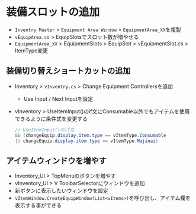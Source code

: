# 装備スロットの追加

- `Inventry Master` > `Equipment Area Window` > `EquipmentArea_XX`を複製
- `vEquipArea.cs` > EquipSlotsでスロット数が増やせる
- `EquipmentArea_XX` > EquipmentSlots > EquipSlot > vEquipmentSlot.cs > ItemType変更

## 装備切り替えショートカットの追加

- Inventory > `vInventry.cs` > Change Equipment Controllersを追加
  - Use Input / Next Inputを設定

- vInventory > UseItemInput()のif文にConsumable以外でもアイテムを使用できるように条件式を変更する

    ``` csharp
    // UseItemInput()のif文
    && (changeEquip.display.item.type == vItemType.Consumable 
    || changeEquip.display.item.type == vItemType.Majinai)
    ```

## アイテムウィンドウを増やす

- Inventory_UI > TopMenuのボタンを増やす
- vInventory_UI > V ToolbarSelectorにウィンドウを追加
- 新ボタンに表示したいウィンドウを設定
- `vItemWindow.CreateEquipWindow(List<vItems>)`を呼び出し、アイテム欄を表示する事ができる
